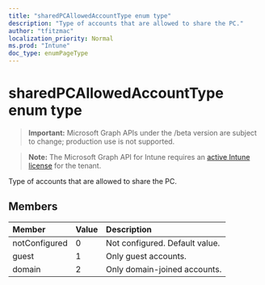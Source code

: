 ```yaml
---
title: "sharedPCAllowedAccountType enum type"
description: "Type of accounts that are allowed to share the PC."
author: "tfitzmac"
localization_priority: Normal
ms.prod: "Intune"
doc_type: enumPageType
---
```


# sharedPCAllowedAccountType enum type

> **Important:** Microsoft Graph APIs under the /beta version are subject to change; production use is not supported.

> **Note:** The Microsoft Graph API for Intune requires an [active Intune license](https://go.microsoft.com/fwlink/?linkid=839381) for the tenant.

Type of accounts that are allowed to share the PC.

## Members
|Member|Value|Description|
|:---|:---|:---|
|notConfigured|0|Not configured. Default value.|
|guest|1|Only guest accounts.|
|domain|2|Only domain-joined accounts.|





